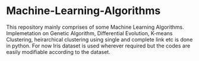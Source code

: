 # Machine-Learning-Algorithms
This repository mainly comprises of some Machine Learning Algorithms. Implemetation on Genetic Algorithm, Differential Evolution,
K-means Clustering, heirarchical clustering using single and complete link etc is done in python. For now Iris dataset is used wherever required but the codes are easily modifiable according to the dataset.
